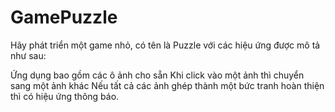 # GamePuzzle
Hãy phát triển một game nhỏ, có tên là Puzzle với các hiệu ứng được mô tả như sau:

Ứng dụng bao gồm các ô ảnh cho sẵn
Khi click vào một ảnh thì chuyển sang một ảnh khác
Nếu tất cả các ảnh ghép thành một bức tranh hoàn thiện thì có hiệu ứng thông báo.

